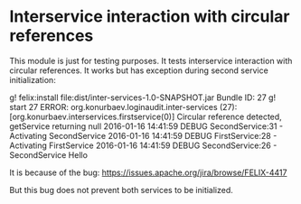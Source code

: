 # Interservice interaction with circular references

This module is just for testing purposes.
It tests interservice interaction with circular references.
It works but has exception during second service initialization:

g! felix:install file:dist/inter-services-1.0-SNAPSHOT.jar
Bundle ID: 27
g! start 27
ERROR: org.konurbaev.loginaudit.inter-services (27): [org.konurbaev.interservices.firstservice(0)] Circular reference detected, getService returning null
2016-01-16 14:41:59 DEBUG SecondService:31 - Activating SecondService
2016-01-16 14:41:59 DEBUG FirstService:28 - Activating FirstService
2016-01-16 14:41:59 DEBUG SecondService:26 - SecondService Hello

It is because of the bug:
https://issues.apache.org/jira/browse/FELIX-4417

But this bug does not prevent both services to be initialized.